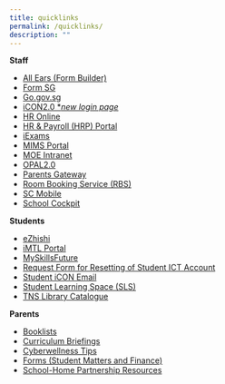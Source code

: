 ```yaml
---
title: quicklinks
permalink: /quicklinks/
description: ""
---
```

**Staff**
* [All Ears (Form Builder)](https://forms.moe.edu.sg/)
* [Form SG](https://form.gov.sg/)
* [Go.gov.sg](https://go.gov.sg/)
* [iCON2.0 \*_new login page_](https://workspace.google.com/dashboard)  
* [HR Online](https://intranet.moe.gov.sg/hronline/Pages/Home.aspx)
* [HR & Payroll (HRP) Portal](https://www.hrp.gov.sg/)
* [iExams](https://iexams.seab.gov.sg/)
* [MIMS Portal](https://mims.moe.gov.sg/)
* [MOE Intranet](https://intranet.moe.gov.sg/)
* [OPAL2.0](https://opal2.moe.edu.sg/)
* [Parents Gateway](https://pg.moe.edu.sg/)
* [Room Booking Service (RBS)](https://rbs.avero-tech.com/login.html)
* [SC Mobile](https://scmobile.moe.edu.sg/login)
* [School Cockpit](https://schoolcockpit.moe.gov.sg/)

**Students**
* [eZhishi](https://www.ezhishi.net/Contents/)
* [iMTL Portal](https://imtl.moe.edu.sg/cos/o.x?c=/ca7_imtl/user&func=login)
* [MySkillsFuture](https://www.myskillsfuture.gov.sg/content/student/en/primary/education-guide/education-landscape.html)   
* [Request Form for Resetting of Student ICT Account](https://go.gov.sg/tnspasswordreset)
* [Student iCON Email](https://workspace.google.com/dashboard)  
* [Student Learning Space (SLS)](https://vle.learning.moe.edu.sg/login)  
* [TNS Library Catalogue](https://schoolibrary.moe.edu.sg/taonan)

**Parents**
* [Booklists](https://staging.d27rdzq3nz64km.amplifyapp.com/partners/for-parents/curriculum-matters/)
* [Curriculum Briefings](https://staging.d27rdzq3nz64km.amplifyapp.com/partners/for-parents/curriculum-matters/)
* [Cyberwellness Tips](https://staging.d27rdzq3nz64km.amplifyapp.com/partners/for-parents/ict-matters/)
* [Forms (Student Matters and Finance)](https://staging.d27rdzq3nz64km.amplifyapp.com/partners/for-parents/admin-n-finance/forms/)
* [School-Home Partnership Resources](https://staging.d27rdzq3nz64km.amplifyapp.com/partners/for-parents/school-home-partnership/)